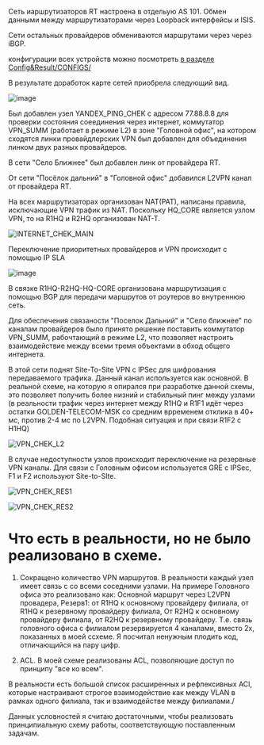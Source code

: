 Сеть иаршрутизаторов RT настроена в отдельую AS 101. Обмен данными между маршрутизаторами через Loopback интерфейсы и ISIS.

Сети остальных провайдеров обмениваются маршрутами через через iBGP.

конфигурации всех устройств можно посмотреть [в разделе Config&Result/CONFIGS/](https://github.com/DowningSun/OTUS/tree/main/Prof/Labs/FINAL/Config%26Result/CONFIGS)



В результате доработок карте сетей приобрела следующий вид.

![image](https://github.com/user-attachments/assets/a6208663-4d1e-48fd-88d3-ce351e3d420b)

Был добавлен узел YANDEX_PING_CHEK с адресом 77.88.8.8 для проверки состояния соеединения через интернет, коммутатор VPN_SUMM (работает в режиме L2) в зоне "Головной офис", на котором сходятся линки провайдлерских VPN был добавлен для объединения линком двух разных провайдеров.

В сети "Село Ближнее" был добавлен линк от провайдера RT.

От сети "Посёлок дальний" в "Головной офис" добавился L2VPN канал от провайдера RT.

На всех маршрутизаторах организован NAT(PAT), написаны правила, исключающие VPN трафик из NAT. Поскольку HQ_CORE является узлом VPN, то на R1HQ и R2HQ организован NAT-T.

![INTERNET_CHEK_MAIN](https://github.com/user-attachments/assets/6c57eee5-3a28-466f-ba83-40951dc46b78)

Переключение приоритетных провайдеров и VPN происходит с помощью IP SLA

![image](https://github.com/user-attachments/assets/e4c29cce-a0aa-4cea-b61a-92cca315e817)

В связке R1HQ-R2HQ-HQ-CORE организована маршрутизация с помощью BGP для передачи маршрутов от роутеров во внутреннюю сеть.

Для обеспечения связаности "Поселок Дальний" и "Село ближнее" по каналам провайдеров было принято решение поставить коммутатор VPN_SUMM, рабочтающий в режиме L2, что позволяет настроить взаимодействие между всеми тремя объектами в обход общего интернета.

В этой сети поднят Site-To-Site VPN с IPSec для шифрования передаваемого трафика. Данный канал используется как основной. В реальной схеме, на которую я опирался при разработке данной схемы, это позволяет получить более низний и стабильный пинг между узлами (в реальности трафик через интернет между R1HQ и R1F1 идёт через остатки GOLDEN-TELECOM-MSK со средним врременем отклика в 40+ мс, против 2-4 мс по L2VPN. Подобная ситуация и при связи R1F2 с H1HQ)

![VPN_CHEK_L2](https://github.com/user-attachments/assets/84194a1c-18ac-4d15-8da0-2729c238b02a)

В случае недоступности узлов происходит переключение на резервные VPN каналы. Для связи с Головным офисом используется GRE с IPSec, F1 и F2 используют Site-to-SIte.

![VPN_CHEK_RES1](https://github.com/user-attachments/assets/3153671c-c6b9-417e-b185-9e76baca761b)

![VPN_CHEK_RES2](https://github.com/user-attachments/assets/b85ac38b-9284-4d8d-9e5b-f3bf48ec730b)

# Что есть в реальности, но не было реализовано в схеме.

1) Сокращено количество VPN маршрутов. В реальности каждый узел имеет связь с со всеми соседними узлами. 
На примере Головного офиса это реализовано как: Основной маршрут через L2VPN провадера, Резерв1: от R1HQ к основному провайдеру  филиала, от R1HQ к резервному провайдеру филиала, От R2HQ к основному провайдеру филиала, от R2HQ к резервному провайдеру.
Т.е. связь головного офиса с филиалом резервируется 4 каналами, вместо 2х, показанных в моей ссхеме. Я посчитал ненужным плодить код, отличающийся на пару цифр.

2) ACL. В моей схеме реализованы ACL, позволяющие доступ по принципу "все ко всем".

В реальности есть большой список расширенных и рефлексивных ACl, которые настраивают строгое взаимодействие как между VLAN в рамках одного филиала, так и взаимодействе между филиалами./

Данных условностей я считаю достаточными, чтобы реализовать принципиальную схему работы, соответствующую поставленным задачам.


